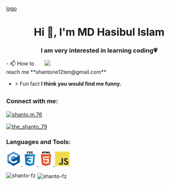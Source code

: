 [logo](https://github.com/shanto-Fz/shanto-Fz/blob/main/IMG_20230331_102111.png)

<h1 align="center">Hi 👋, I'm MD Hasibul Islam</h1>

<h3 align="center">I am very interested in learning coding💗</h3>
<img src="!https://user-images.githubusercontent.com/128900301/229493650-467430ce-edfd-42ad-9257-933bda7da859.png
" width="400px" align="right">
- 📫 How to reach me **shantone12ten@gmail.com**

- ⚡ Fun fact **I think you would find me funny.**

<h3 align="left">Connect with me:</h3>

<p align="left">

<a href="https://fb.com/shanto.m.76" target="blank"><img align="center" src="https://raw.githubusercontent.com/rahuldkjain/github-profile-readme-generator/master/src/images/icons/Social/facebook.svg" alt="shanto.m.76" height="30" width="40" /></a>

<a href="https://instagram.com/the_shanto_79" target="blank"><img align="center" src="https://raw.githubusercontent.com/rahuldkjain/github-profile-readme-generator/master/src/images/icons/Social/instagram.svg" alt="the_shanto_79" height="30" width="40" /></a>

</p>

<h3 align="left">Languages and Tools:</h3>

<p align="left"> <a href="https://www.cprogramming.com/" target="_blank" rel="noreferrer"> <img src="https://raw.githubusercontent.com/devicons/devicon/master/icons/c/c-original.svg" alt="c" width="40" height="40"/> </a> <a href="https://www.w3schools.com/css/" target="_blank" rel="noreferrer"> <img src="https://raw.githubusercontent.com/devicons/devicon/master/icons/css3/css3-original-wordmark.svg" alt="css3" width="40" height="40"/> </a> <a href="https://www.w3.org/html/" target="_blank" rel="noreferrer"> <img src="https://raw.githubusercontent.com/devicons/devicon/master/icons/html5/html5-original-wordmark.svg" alt="html5" width="40" height="40"/> </a> <a href="https://developer.mozilla.org/en-US/docs/Web/JavaScript" target="_blank" rel="noreferrer"> <img src="https://raw.githubusercontent.com/devicons/devicon/master/icons/javascript/javascript-original.svg" alt="javascript" width="40" height="40"/> </a> </p>

<p><img align="left" src="https://github-readme-stats.vercel.app/api/top-langs?username=shanto-fz&show_icons=true&locale=en&layout=compact" alt="shanto-fz" /></p>

<p>&nbsp;<img align="center" src="https://github-readme-stats.vercel.app/api?username=shanto-fz&show_icons=true&locale=en" alt="shanto-fz" /></p>
